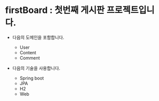 # firstBoard : 첫번째 게시판 프로젝트입니다.

* 다음의 도메인을 포함합니다.
  - User
  - Content
  - Comment

* 다음의 기술을 사용합니다.
  - Spring boot
  - JPA
  - H2
  - Web
